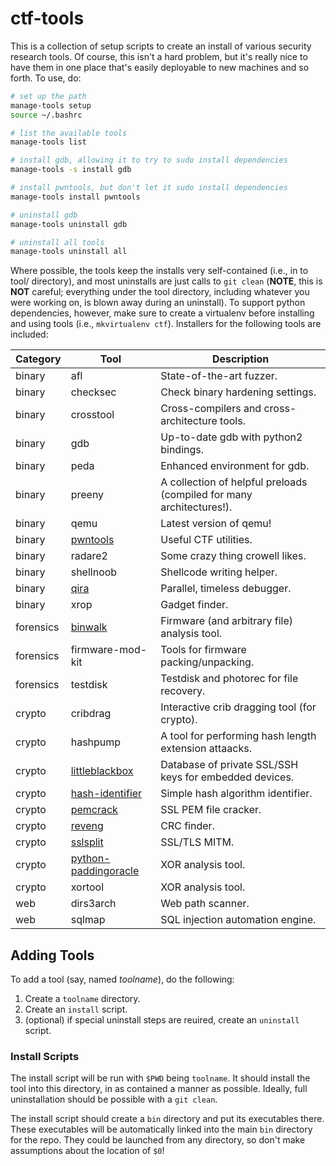 # ctf-tools

This is a collection of setup scripts to create an install of various security research tools.
Of course, this isn't a hard problem, but it's really nice to have them in one place that's easily deployable to new machines and so forth.
To use, do:

```bash
# set up the path
manage-tools setup
source ~/.bashrc

# list the available tools
manage-tools list

# install gdb, allowing it to try to sudo install dependencies
manage-tools -s install gdb

# install pwntools, but don't let it sudo install dependencies
manage-tools install pwntools

# uninstall gdb
manage-tools uninstall gdb

# uninstall all tools
manage-tools uninstall all
```

Where possible, the tools keep the installs very self-contained (i.e., in to tool/ directory), and most uninstalls are just calls to `git clean` (**NOTE**, this is **NOT** careful; everything under the tool directory, including whatever you were working on, is blown away during an uninstall).
To support python dependencies, however, make sure to create a virtualenv before installing and using tools (i.e., `mkvirtualenv ctf`).
Installers for the following tools are included:

| Category | Tool | Description |
|----------|------|-------------|
| binary | afl | State-of-the-art fuzzer. |
| binary | checksec | Check binary hardening settings. |
| binary | crosstool | Cross-compilers and cross-architecture tools. |
| binary | gdb | Up-to-date gdb with python2 bindings. |
| binary | peda | Enhanced environment for gdb. |
| binary | preeny | A collection of helpful preloads (compiled for many architectures!). |
| binary | qemu | Latest version of qemu! |
| binary | [pwntools](https://github.com/Gallopsled/pwntools) | Useful CTF utilities. |
| binary | radare2 | Some crazy thing crowell likes. |
| binary | shellnoob | Shellcode writing helper. |
| binary | [qira](http://qira.me) | Parallel, timeless debugger. |
| binary | xrop | Gadget finder. |
| forensics | [binwalk](https://github.com/devttys0/binwalk.git) | Firmware (and arbitrary file) analysis tool. |
| forensics | firmware-mod-kit | Tools for firmware packing/unpacking. |
| forensics | testdisk | Testdisk and photorec for file recovery. |
| crypto | cribdrag | Interactive crib dragging tool (for crypto). |
| crypto | hashpump | A tool for performing hash length extension attaacks. |
| crypto | [littleblackbox](https://github.com/devttys0/littleblackbox) | Database of private SSL/SSH keys for embedded devices. |
| crypto | [hash-identifier](https://code.google.com/p/hash-identifier/source/checkout) | Simple hash algorithm identifier. |
| crypto | [pemcrack](https://github.com/robertdavidgraham/pemcrack) | SSL PEM file cracker. |
| crypto | [reveng](http://reveng.sourceforge.net/) | CRC finder. |
| crypto | [sslsplit](https://github.com/droe/sslsplit) | SSL/TLS MITM. |
| crypto | [python-paddingoracle](https://github.com/mwielgoszewski/python-paddingoracle) | XOR analysis tool. |
| crypto | xortool | XOR analysis tool. |
| web | dirs3arch | Web path scanner. |
| web | sqlmap | SQL injection automation engine. |

## Adding Tools

To add a tool (say, named *toolname*), do the following:

1. Create a `toolname` directory.
2. Create an `install` script.
3. (optional) if special uninstall steps are reuired, create an `uninstall` script.

### Install Scripts

The install script will be run with `$PWD` being `toolname`. It should install the tool into this directory, in as contained a manner as possible.
Ideally, full uninstallation should be possible with a `git clean`.

The install script should create a `bin` directory and put its executables there.
These executables will be automatically linked into the main `bin` directory for the repo.
They could be launched from any directory, so don't make assumptions about the location of `$0`!
